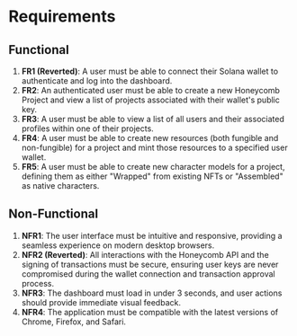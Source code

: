 # Requirements

## Functional

1.  **FR1 (Reverted)**: A user must be able to connect their Solana wallet to authenticate and log into the dashboard.
2.  **FR2**: An authenticated user must be able to create a new Honeycomb Project and view a list of projects associated with their wallet's public key.
3.  **FR3**: A user must be able to view a list of all users and their associated profiles within one of their projects.
4.  **FR4**: A user must be able to create new resources (both fungible and non-fungible) for a project and mint those resources to a specified user wallet.
5.  **FR5**: A user must be able to create new character models for a project, defining them as either "Wrapped" from existing NFTs or "Assembled" as native characters.

## Non-Functional

1.  **NFR1**: The user interface must be intuitive and responsive, providing a seamless experience on modern desktop browsers.
2.  **NFR2 (Reverted)**: All interactions with the Honeycomb API and the signing of transactions must be secure, ensuring user keys are never compromised during the wallet connection and transaction approval process.
3.  **NFR3**: The dashboard must load in under 3 seconds, and user actions should provide immediate visual feedback.
4.  **NFR4**: The application must be compatible with the latest versions of Chrome, Firefox, and Safari.
